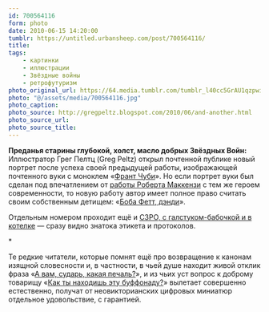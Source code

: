 ```yaml
---
id: 700564116
form: photo
date: 2010-06-15 14:20:00
tumblr: https://untitled.urbansheep.com/post/700564116/
title:
tags:
    - картинки
    - иллюстрации
    - Звёздные войны
    - ретрофутуризм
photo_original_url: https://64.media.tumblr.com/tumblr_l40cc5GrAU1qzpwi0o1_500.jpg
photo: "@/assets/media/700564116.jpg"
photo_caption:
photo_source: http://gregpeltz.blogspot.com/2010/06/and-another.html
photo_source_url:
photo_source_title:
---
```


<p><strong>Преданья старины глубокой, холст, масло добрых Звёздных Войн:</strong> Иллюстратор Грег Пелтц (Greg Peltz) открыл почтенной публике новый портрет после успеха своей предыдущей работы, изображающей почтенного вуки с моноклем «<a href="http://gregpeltz.blogspot.com/2010/06/dapper-chewie.html">Франт Чуби</a>». Но если портрет вуки был сделан под впечатлением от <a href="http://robert-mackenzie.blogspot.com/2007/01/blue-sky-challenge.html">работы Роберта Маккензи</a> с тем же героем современности, то новую работу автор имеет полное право считать своим собственным детищем: «<a href="http://gregpeltz.blogspot.com/2010/06/and-another.html">Боба Фетт, дэнди</a>».</p>

<p>Отдельным номером проходит ещё и <a href="http://gregpeltz.blogspot.com/2010/06/madness-continues.html">C3PO, с галстуком-бабочкой и в котелке</a> — сразу видно знатока этикета и протоколов.</p>

<p>*</p>

<p>Те редкие читатели, которые помнят ещё про возвращение к канонам изящной словесности и, в частности, в чьей душе находит живой отклик фраза «<a href="http://untitled.urbansheep.ru/post/9753353">А вам, сударь, какая печаль?</a>», и из чьих уст вопрос к доброму товарищу «<a href="http://tamriel.livejournal.com/356281.html">Как ты находишь эту буффонаду?</a>» вылетает совершенно естественно, получат от неовикторианских цифровых миниатюр отдельное удовольствие, с гарантией.</p>
